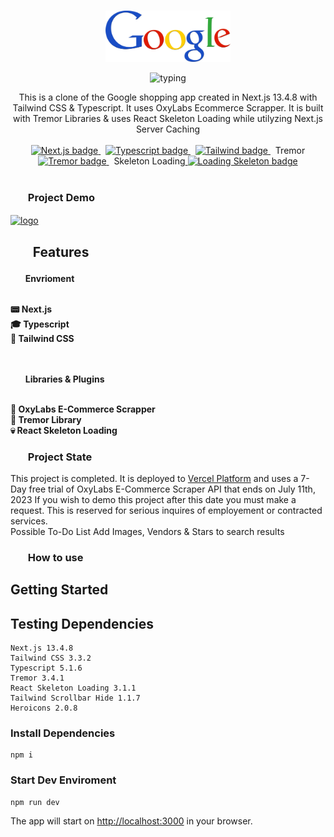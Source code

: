 <p align="center">
  <br />
  <img width="200" src="./public/Logo.png" alt="Google Logo">
  <br />
</p>

 <p svg align="center">
<img src="https://readme-typing-svg.demolab.com?font=Noto+Serif&pause=3000&color=2FA4D7&center=true&vCenter=true&width=375&lines=Google+Shopping+Clone+in+Next.js+13.4" alt=typing>
 </p>

<p align="center">
  This is a clone of the Google shopping app created in Next.js 13.4.8 with Tailwind CSS & Typescript. It uses OxyLabs Ecommerce Scrapper. It is built with Tremor Libraries & uses React Skeleton Loading while utilyzing Next.js Server Caching
  <br />
  <br />
  <a href="https://github.com/vercel/next.js">
    <img src="https://img.shields.io/badge/Next-black?style=for-the-badge&logo=next.js&logoColor=white" alt="Next.js badge">
  </a>
  &nbsp;
  <a href="https://github.com/microsoft/TypeScript">
    <img src="https://img.shields.io/badge/typescript-%23007ACC.svg?style=for-the-badge&logo=typescript&logoColor=white" alt="Typescript badge">
  </a>
  &nbsp;
  <a href="https://github.com/tailwindlabs/tailwindcss">
    <img src="https://img.shields.io/badge/tailwindcss-%2338B2AC.svg?style=for-the-badge&logo=tailwind-css&logoColor=white" alt="Tailwind badge">
  </a>
    &nbsp;
Tremor<a href="https://github.com/tremorlabs/tremor">
<img src="https://badge.fury.io/gh/tremorlabs%2Ftremor.svg" alt="Tremor badge">
  </a>
    &nbsp;
Skeleton Loading<a href="https://github.com/dvtng/react-loading-skeleton">
<img src="https://badge.fury.io/gh/dvtng%2Freact-loading-skeleton.svg" alt="Loading Skeleton badge">
  </a>
  <br />
  <br />
</p>

<h3><ul><b>Project Demo</b></ul></h3>

<a href="https://google-shopping.vercel.app/" target="blank"><img align="center" src="https://google-shopping.vercel.app/_next/image?url=%2F_next%2Fstatic%2Fmedia%2FLogo.a5549e45.png&w=256&q=75" alt="logo" height="85" width="250" /></a>

<h2><ul><b>Features</b></ul></h2>

<h4>
<ul><b>Envrioment</b></ul><br>
        📟 Next.js <br>
        🎓 Typescript <br>
        🚀 Tailwind CSS <br><br><br>
<ul><b>Libraries & Plugins</b></ul><br>
        💎 OxyLabs E-Commerce Scrapper <br>
        📁 Tremor Library<br>
        💀 React Skeleton Loading <br>
</h4>

<h3><ul><b>Project State</b></ul></h3>

This project is completed. It is deployed to [Vercel Platform](https://vercel.com/) and uses a 7-Day free trial of OxyLabs E-Commerce Scraper API that ends on July 11th, 2023 If you wish to demo this project after this date you must make a request. This is reserved for serious inquires of employement or contracted services.
<br>
Possible To-Do List
Add Images, Vendors & Stars to search results

<h3><ul><b>How to use</b></ul></h3>

## Getting Started

## **Testing Dependencies**

    Next.js 13.4.8
    Tailwind CSS 3.3.2
    Typescript 5.1.6
    Tremor 3.4.1
    React Skeleton Loading 3.1.1
    Tailwind Scrollbar Hide 1.1.7
    Heroicons 2.0.8

### Install Dependencies

    npm i
### Start Dev Enviroment

    npm run dev

The app will start on [http://localhost:3000](http://localhost:3000) in your browser. 

